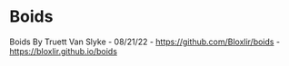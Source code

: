 # Boids
Boids
By Truett Van Slyke - 08/21/22 - https://github.com/Bloxlir/boids - https://bloxlir.github.io/boids
